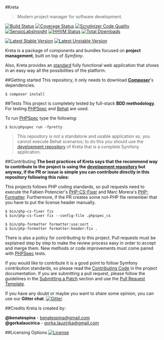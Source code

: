 #Kreta
> Modern project manager for software development.

[![Build Status](https://travis-ci.org/kreta/kreta.svg?branch=master)](https://travis-ci.org/kreta/kreta)
[![Coverage Status](https://img.shields.io/coveralls/kreta/kreta.svg)](https://coveralls.io/r/kreta/kreta)
[![Scrutinizer Code Quality](https://scrutinizer-ci.com/g/kreta/kreta/badges/quality-score.png?b=master)](https://scrutinizer-ci.com/g/kreta/kreta/?branch=master)
[![SensioLabsInsight](https://insight.sensiolabs.com/projects/c744caca-06bb-4b7f-9e0d-96282f4e8469/mini.png)](https://insight.sensiolabs.com/projects/c744caca-06bb-4b7f-9e0d-96282f4e8469)
[![HHVM Status](http://hhvm.h4cc.de/badge/kreta/kreta.svg)](http://hhvm.h4cc.de/package/kreta/kreta)
[![Total Downloads](https://poser.pugx.org/kreta/kreta/downloads)](https://packagist.org/packages/kreta/kreta)

[![Latest Stable Version](https://poser.pugx.org/kreta/kreta/v/stable.svg)](https://packagist.org/packages/kreta/kreta)
[![Latest Unstable Version](https://poser.pugx.org/kreta/kreta/v/unstable.svg)](https://packagist.org/packages/kreta/kreta)

Kreta is a package of components and bundles focused on **project management**, built on top of *Symfony*.

Also, Kreta provides an [standard][8] fully functional web application that shows in an easy way all the possibilities
of the platform.

##Getting started
This repository, it only needs to download **[Composer][6]**'s dependencies.
```
$ composer install
```

##Tests
This project is completely tested by full-stack **BDD methodology**. <br>
For testing [PHPSpec][1] and [Behat][5] are used.

To run [PHPSpec][1] type the following:
```
$ bin/phpspec run -fpretty
```
>This repository is not a standalone and usable application so, you cannot execute Behat scenarios; to do this you
should use the [development repository][7] of Kreta that is a complete Symfony application.

##Contributing
**The best practices of Kreta says that the recommend way to contribute to the project is using the
[development repository][7] but anyway, if the PR or issue is simple you can contribute directly in this
repository following this rules:**

This projects follows PHP coding standards, so pull requests need to execute the Fabien Potencier's [PHP-CS-Fixer][9]
and Marc Morera's [PHP-Formatter][10]. Furthermore, if the PR creates some not-PHP file remember that you have to put
the license header manually.
```
$ bin/php-cs-fixer fix
$ bin/php-cs-fixer fix --config-file .phpspec_cs

$ bin/php-formatter formatter:use:sort .
$ bin/php-formatter formatter:header:fix .
```

There is also a policy for contributing to this project. Pull requests must be explained step by step to make the
review process easy in order to accept and merge them. New methods or code improvements must come paired with
[PHPSpec][1] tests.

If you would like to contribute it is a good point to follow Symfony contribution standards, so please read the
[Contributing Code][2] in the project documentation. If you are submitting a pull request, please follow the guidelines
in the [Submitting a Patch][3] section and use the [Pull Request Template][4].

If you have any doubt or maybe you want to share some opinion, you can use our **Gitter chat**.
[![Gitter](https://badges.gitter.im/Join%20Chat.svg)](https://gitter.im/kreta/kreta?utm_source=badge&utm_medium=badge&utm_campaign=pr-badge&utm_content=badge)

##Credits
Kreta is created by:
>
**@benatespina** - [benatespina@gmail.com](mailto:benatespina@gmail.com)<br>
**@gorkalaucirica** - [gorka.lauzirika@gmail.com](mailto:gorka.lauzirika@gmail.com)

##Licensing Options
[![License](https://poser.pugx.org/kreta/kreta/license.svg)](https://github.com/kreta/kreta/blob/master/LICENSE)

[1]: http://www.phpspec.net/
[2]: http://symfony.com/doc/current/contributing/code/index.html
[3]: http://symfony.com/doc/current/contributing/code/patches.html#check-list
[4]: http://symfony.com/doc/current/contributing/code/patches.html#make-a-pull-request
[5]: http://behat.org
[6]: http://getcomposer.org/download
[7]: https://github.com/kreta/kreta-development
[8]: https://github.com/kreta/kreta-standard
[9]: http://cs.sensiolabs.org/
[10]: https://github.com/mmoreram/php-formatter
